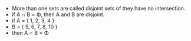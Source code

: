 - More than one sets are called disjoint sets of they have no intersection.
- if A ∩ B  = Φ, then A and B are disjoint. 
- if A = { 1, 2, 3, 4 }
- B = { 5, 6, 7, 8, 10 }
- then A ∩ B = Φ  